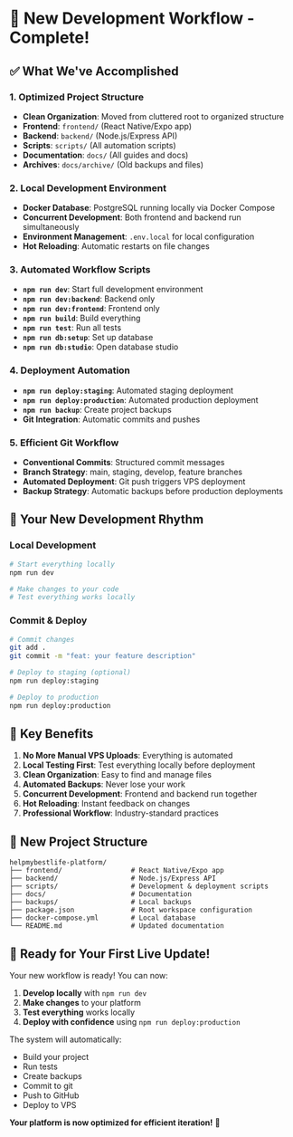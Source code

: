 # 🚀 New Development Workflow - Complete!

## ✅ What We've Accomplished

### 1. **Optimized Project Structure**
- **Clean Organization**: Moved from cluttered root to organized structure
- **Frontend**: `frontend/` (React Native/Expo app)
- **Backend**: `backend/` (Node.js/Express API)
- **Scripts**: `scripts/` (All automation scripts)
- **Documentation**: `docs/` (All guides and docs)
- **Archives**: `docs/archive/` (Old backups and files)

### 2. **Local Development Environment**
- **Docker Database**: PostgreSQL running locally via Docker Compose
- **Concurrent Development**: Both frontend and backend run simultaneously
- **Environment Management**: `.env.local` for local configuration
- **Hot Reloading**: Automatic restarts on file changes

### 3. **Automated Workflow Scripts**
- **`npm run dev`**: Start full development environment
- **`npm run dev:backend`**: Backend only
- **`npm run dev:frontend`**: Frontend only
- **`npm run build`**: Build everything
- **`npm run test`**: Run all tests
- **`npm run db:setup`**: Set up database
- **`npm run db:studio`**: Open database studio

### 4. **Deployment Automation**
- **`npm run deploy:staging`**: Automated staging deployment
- **`npm run deploy:production`**: Automated production deployment
- **`npm run backup`**: Create project backups
- **Git Integration**: Automatic commits and pushes

### 5. **Efficient Git Workflow**
- **Conventional Commits**: Structured commit messages
- **Branch Strategy**: main, staging, develop, feature branches
- **Automated Deployment**: Git push triggers VPS deployment
- **Backup Strategy**: Automatic backups before production deployments

## 🎯 Your New Development Rhythm

### **Local Development**
```bash
# Start everything locally
npm run dev

# Make changes to your code
# Test everything works locally
```

### **Commit & Deploy**
```bash
# Commit changes
git add .
git commit -m "feat: your feature description"

# Deploy to staging (optional)
npm run deploy:staging

# Deploy to production
npm run deploy:production
```

## 🌟 Key Benefits

1. **No More Manual VPS Uploads**: Everything is automated
2. **Local Testing First**: Test everything locally before deployment
3. **Clean Organization**: Easy to find and manage files
4. **Automated Backups**: Never lose your work
5. **Concurrent Development**: Frontend and backend run together
6. **Hot Reloading**: Instant feedback on changes
7. **Professional Workflow**: Industry-standard practices

## 📁 New Project Structure

```
helpmybestlife-platform/
├── frontend/                 # React Native/Expo app
├── backend/                  # Node.js/Express API
├── scripts/                  # Development & deployment scripts
├── docs/                     # Documentation
├── backups/                  # Local backups
├── package.json              # Root workspace configuration
├── docker-compose.yml        # Local database
└── README.md                 # Updated documentation
```

## 🚀 Ready for Your First Live Update!

Your new workflow is ready! You can now:

1. **Develop locally** with `npm run dev`
2. **Make changes** to your platform
3. **Test everything** works locally
4. **Deploy with confidence** using `npm run deploy:production`

The system will automatically:
- Build your project
- Run tests
- Create backups
- Commit to git
- Push to GitHub
- Deploy to VPS

**Your platform is now optimized for efficient iteration!** 🎉
